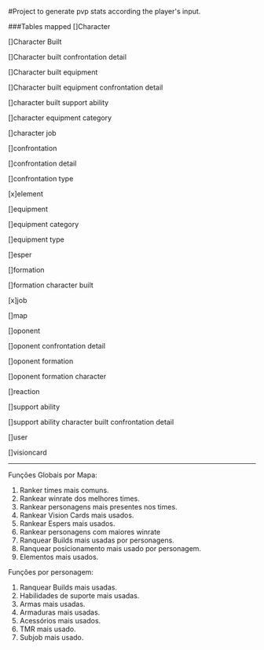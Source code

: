 #Project to generate pvp stats according the player's input.

###Tables mapped
[]Character

[]Character Built

[]Character built confrontation detail

[]Character built equipment

[]Character built equipment confrontation detail

[]character built support ability

[]character equipment category

[]character job

[]confrontation

[]confrontation detail

[]confrontation type

[x]element

[]equipment

[]equipment category

[]equipment type

[]esper

[]formation

[]formation character built

[x]job

[]map

[]oponent

[]oponent confrontation detail

[]oponent formation

[]oponent formation character

[]reaction

[]support ability

[]support ability character built confrontation detail

[]user

[]visioncard

---------------
Funções Globais por Mapa:
1. Ranker times mais comuns.
2. Rankear winrate dos melhores times.
3. Rankear personagens mais presentes nos times.
4. Rankear Vision Cards mais usados.
5. Rankear Espers mais usados.
6. Rankear personagens com maiores winrate
7. Ranquear Builds mais usadas por personagens.
8. Ranquear posicionamento mais usado por personagem.
9. Elementos mais usados.

Funções por personagem:
1. Ranquear Builds mais usadas.
2. Habilidades de suporte mais usadas.
3. Armas mais usadas.
4. Armaduras mais usadas.
5. Acessórios mais usados.
6. TMR mais usado.
7. Subjob mais usado.